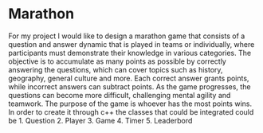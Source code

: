 # Marathon
For my project I would like to design a marathon game that consists of a question and answer dynamic that is played in teams or individually, where participants must demonstrate their knowledge in various categories.
The objective is to accumulate as many points as possible by correctly answering the questions, which can cover topics such as history, geography, general culture and more.
Each correct answer grants points, while incorrect answers can subtract points. As the game progresses, the questions can become more difficult, challenging mental agility and teamwork. 
The purpose of the game is whoever has the most points wins.
In order to create it through c++ the classes that could be integrated could be 1. Question 2. Player 3. Game 4. Timer 5. Leaderbord
